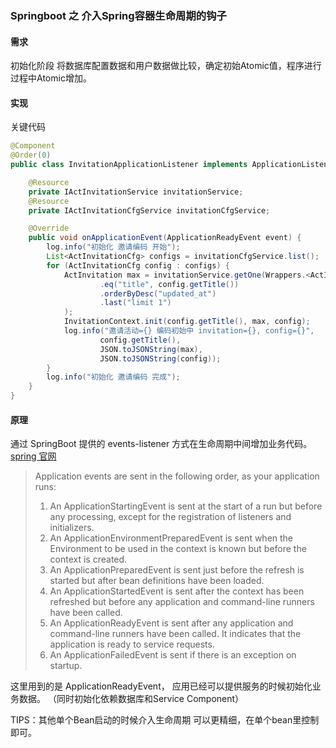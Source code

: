 ### Springboot 之 介入Spring容器生命周期的钩子

#### 需求
初始化阶段 将数据库配置数据和用户数据做比较，确定初始Atomic值，程序进行过程中Atomic增加。

#### 实现

关键代码
```java
@Component
@Order(0)
public class InvitationApplicationListener implements ApplicationListener<ApplicationReadyEvent> {

    @Resource
    private IActInvitationService invitationService;
    @Resource
    private IActInvitationCfgService invitationCfgService;

    @Override
    public void onApplicationEvent(ApplicationReadyEvent event) {
        log.info("初始化 邀请编码 开始");
        List<ActInvitationCfg> configs = invitationCfgService.list();
        for (ActInvitationCfg config : configs) {
            ActInvitation max = invitationService.getOne(Wrappers.<ActInvitation>query()
                    .eq("title", config.getTitle())
                    .orderByDesc("updated_at")
                    .last("limit 1")
            );
            InvitationContext.init(config.getTitle(), max, config);
            log.info("邀请活动={} 编码初始中 invitation={}, config={}",
                    config.getTitle(),
                    JSON.toJSONString(max),
                    JSON.toJSONString(config));
        }
        log.info("初始化 邀请编码 完成");
    }
}
```

#### 原理
通过 SpringBoot 提供的 events-listener 方式在生命周期中间增加业务代码。
[spring 官网 ](https://docs.spring.io/spring-boot/docs/2.1.9.RELEASE/reference/html/boot-features-spring-application.html#boot-features-application-events-and-listeners)

> Application events are sent in the following order, as your application runs:
> 
> 1. An ApplicationStartingEvent is sent at the start of a run but before any processing, except for the registration of listeners and initializers.
> 2. An ApplicationEnvironmentPreparedEvent is sent when the Environment to be used in the context is known but before the context is created.
> 3. An ApplicationPreparedEvent is sent just before the refresh is started but after bean definitions have been loaded.
> 4. An ApplicationStartedEvent is sent after the context has been refreshed but before any application and command-line runners have been called.
> 5. An ApplicationReadyEvent is sent after any application and command-line runners have been called. It indicates that the application is ready to service requests.
> 6. An ApplicationFailedEvent is sent if there is an exception on startup.

这里用到的是 ApplicationReadyEvent， 应用已经可以提供服务的时候初始化业务数据。
（同时初始化依赖数据库和Service Component）


TIPS：其他单个Bean启动的时候介入生命周期 可以更精细，在单个bean里控制即可。